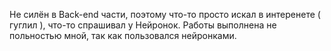 Не силён в Back-end части, поэтому что-то просто искал в интеренете ( гуглил ), что-то спрашивал у Нейронок. Работы выполнена не польностью мной, так как пользовался нейронками.
